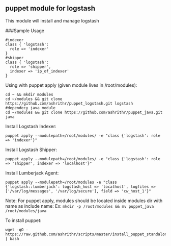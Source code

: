 puppet module for logstash
--------------------------

This module will install and manage logstash

###Sample Usage

```
#indexer
class { 'logstash':
  role => 'indexer'
}
#shipper
class { 'logstash':
  role => 'shipper',
  indexer => 'ip_of_indexer'
}
```

Using with puppet apply (given module lives in /root/modules):

```
cd ~ && mkdir modules
cd ~/modules && git clone https://github.com/ashrithr/puppet_logstash.git logstash
#dependecy java module
cd ~/modules && git clone https://github.com/ashrithr/puppet_java.git java
```

Install Logstash Indexer:

```
puppet apply --modulepath=/root/modules/ -e "class {'logstash': role => 'indexer'}"
```

Install Logstash Shipper:

```
puppet apply --modulepath=/root/modules/ -e "class {'logstash': role => 'shipper', indexer => 'localhost'}"
```

Install Lumberjack Agent:

```
puppet apply --modulepath=/root/modules -e "class {'logstash::lumberjack': logstash_host => 'localhost', logfiles => ['/var/log/messages', '/var/log/secure'], field => 'cw_host_1'}"
```

Note: For puppet apply, modules should be located inside modules dir with name as include name:
      Ex: `mkdir -p /root/modules && mv puppet_java /root/modules/java`

To install puppet:

```
wget -qO - https://raw.github.com/ashrithr/scripts/master/install_puppet_standalone.sh | bash
```